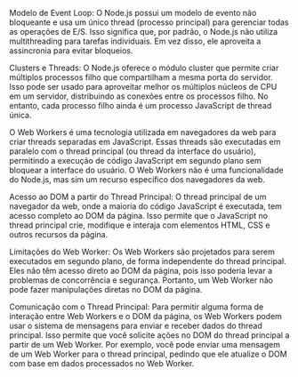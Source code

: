 Modelo de Event Loop: O Node.js possui um modelo de evento não bloqueante e usa um único thread (processo principal) para gerenciar todas as operações de E/S. Isso significa que, por padrão, o Node.js não utiliza multithreading para tarefas individuais. Em vez disso, ele aproveita a assincronia para evitar bloqueios.


Clusters e Threads: O Node.js oferece o módulo cluster que permite criar múltiplos processos filho que compartilham a mesma porta do servidor. Isso pode ser usado para aproveitar melhor os múltiplos núcleos de CPU em um servidor, distribuindo as conexões entre os processos filho. No entanto, cada processo filho ainda é um processo JavaScript de thread única.

O Web Workers é uma tecnologia utilizada em navegadores da web para criar threads separadas em JavaScript. Essas threads são executadas em paralelo com o thread principal (ou thread da interface do usuário), permitindo a execução de código JavaScript em segundo plano sem bloquear a interface do usuário. O Web Workers não é uma funcionalidade do Node.js, mas sim um recurso específico dos navegadores da web.

Acesso ao DOM a partir do Thread Principal: O thread principal de um navegador da web, onde a maioria do código JavaScript é executada, tem acesso completo ao DOM da página. Isso permite que o JavaScript no thread principal crie, modifique e interaja com elementos HTML, CSS e outros recursos da página.

Limitações do Web Worker: Os Web Workers são projetados para serem executados em segundo plano, de forma independente do thread principal. Eles não têm acesso direto ao DOM da página, pois isso poderia levar a problemas de concorrência e segurança. Portanto, um Web Worker não pode fazer manipulações diretas no DOM da página.

Comunicação com o Thread Principal: Para permitir alguma forma de interação entre Web Workers e o DOM da página, os Web Workers podem usar o sistema de mensagens para enviar e receber dados do thread principal. Isso permite que você solicite ações no DOM do thread principal a partir de um Web Worker. Por exemplo, você pode enviar uma mensagem de um Web Worker para o thread principal, pedindo que ele atualize o DOM com base em dados processados no Web Worker.